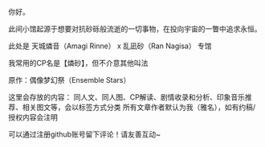 你好。

此间小馆起源于想要对抗砂砾般流逝的一切事物，在投向宇宙的一瞥中追求永恒。

此处是 天城燐音（Amagi Rinne） x 乱凪砂（Ran Nagisa） 专馆

我常用的CP名是【燐砂】，但不介意其他叫法

原作：偶像梦幻祭（Ensemble Stars）

这里会存放的内容：
同人文、同人图、CP解读、剧情收录和分析、印象音乐推荐、相关图文等，会以标签方式分类
所有文章作者默认为我（雅名），如有约稿/授权内容会注明

可以通过注册github账号留下评论！请友善互动~